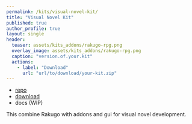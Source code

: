 ```yaml
---
permalink: /kits/visual-novel-kit/
title: "Visual Novel Kit"
published: true
author_profile: true
layout: single
header:
  teaser: assets/kits_addons/rakugo-rpg.png
  overlay_image: assets/kits_addons/rakugo-rpg.png
  caption: "version.of.your.kit"
  actions:
    - label: "Download"
      url: "url/to/download/your-kit.zip"
---
```



- [repo](https://github.com/rakugoteam/VisualNovelKit)
- [download](https://github.com/rakugoteam/VisualNovelKit/releases)
- docs (WIP)

This combine Rakugo with addons and gui for visual novel development.
